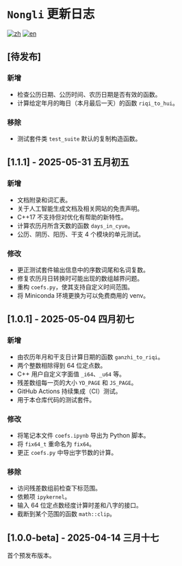 # `Nongli` 更新日志

[![zh](https://img.shields.io/badge/lang-zh-red.svg)](CHANGELOG-zh.md)
[![en](https://img.shields.io/badge/lang-en-blue.svg)](CHANGELOG-en.md)


## [待发布]

### 新增

* 检查公历日期、公历时间、农历日期是否有效的函数。
* 计算给定年月的晦日（本月最后一天）的函数 `riqi_to_hui`。

### 移除

* 测试套件类 `test_suite` 默认的复制构造函数。


## [1.1.1] - 2025-05-31 五月初五

### 新增

* 文档附录和词汇表。
* 关于人工智能生成文档及相关网站的免责声明。
* C++17 不支持但对优化有帮助的新特性。
* 计算农历月所含天数的函数 `days_in_cyue`。
* 公历、阴历、阳历、干支 4 个模块的单元测试。

### 修改

* 更正测试套件输出信息中的序数词尾和名词复数。
* 修复农历月日转换时可能出现的数组越界问题。
* 重构 `coefs.py`，使其支持自定义时间范围。
* 将 Miniconda 环境更换为可以免费商用的 venv。


## [1.0.1] - 2025-05-04 四月初七

### 新增

* 由农历年月和干支日计算日期的函数 `ganzhi_to_riqi`。
* 两个整数相除得到 64 位定点数。
* C++ 用户自定义字面值 `_i64`、`_u64` 等。
* 残差数组每一页的大小 `YD_PAGE` 和 `JS_PAGE`。
* GitHub Actions 持续集成（CI）测试。
* 用于本仓库代码的测试套件。

### 修改

* 将笔记本文件 `coefs.ipynb` 导出为 Python 脚本。
* 将 `fix64_t` 重命名为 `fix64`。
* 更正 `coefs.py` 中导出字节数的计算。

### 移除

* 访问残差数组前检查下标范围。
* 依赖项 `ipykernel`。
* 输入 64 位定点数经度计算时差和八字的接口。
* 截断到某个范围的函数 `math::clip`。


## [1.0.0-beta] - 2025-04-14 三月十七

首个预发布版本。
